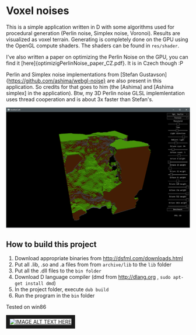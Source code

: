 # Voxel noises
This is a simple application written in D with some algorithms used for procedural generation (Perlin noise, Simplex noise, Voronoi). Results are visualized as voxel terrain. Generating is completely done on the GPU using the OpenGL compute shaders. The shaders can be found in `res/shader`.

I've also written a paper on optimizing the Perlin Noise on the GPU, you can find it [here]{optimizigPerlinNoise_paper_CZ.pdf}. It is in Czech though :P

Perlin and Simplex noise implementations from [Stefan Gustavson]{https://github.com/ashima/webgl-noise} are also present in this application. So credits for that goes to him (the [Ashima] and [Ashima simplex] in the application). Btw, my 3D Perlin noise GLSL implemlentation uses thread cooperation and is about 3x faster than Stefan's.

![App screenshot](appSshot.PNG)

## How to build this project
1. Download appropriate binaries from http://dsfml.com/downloads.html
2. Put all .lib, .so and .a files from from `archive/lib` to the `lib` folder
3. Put all the .dll files to the `bin folder`
4. Download D language compiler (dmd from http://dlang.org , `sudo apt-get install dmd`)
5. In the project folder, execute `dub build`
6. Run the program in the `bin` folder

Tested on win86

<a href="http://www.youtube.com/watch?feature=player_embedded&v=6iHqdHksTco
" target="_blank"><img src="http://img.youtube.com/vi/6iHqdHksTco/0.jpg" 
alt="IMAGE ALT TEXT HERE" border="10" /></a>